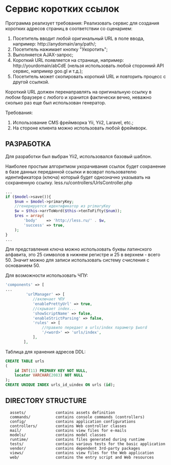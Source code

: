Сервис коротких ссылок
============================

Программа реализует требования:
Реализовать сервис для создания коротких адресов страниц в соответствии со сценарием:

1.	Посетитель вводит любой оригинальный URL в поле ввода, например: http://anydomain/any/path/;
2.	Посетитель нажимает кнопку "Укоротить";
3.	Выполняется AJAX-запрос;
4.	Короткий URL появляется на странице, например: http://yourdomain/abCdE (нельзя использовать любой сторонний API сервис, например goo.gl и т.д.);
5.	Посетитель может скопировать короткий URL и повторить процесс с другой ссылкой.

Короткий URL должен перенаправлять на оригинальную ссылку в любом браузере с любого и хранится фактически вечно, неважно сколько раз еще был использован генератор.

Требования:
1.	Использование CMS фреймворка Yii, Yii2, Laravel, etc.;
2.	На стороне клиента можно использовать любой фреймворк.

РАЗРАБОТКА
----------
Для разработки был выбран Yii2, использовался базовый шаблон.

 Наиболее простым алгоритмом укорачивания ссылок будет сохранение в
 базе данных переданной ссылки и возврат пользователю идентификатора (ключа)
 который будет однозначно указывать на сохраненную ссылку.
 less.ru/controllers/UrlsController.php
```php
...
if ($model->save()){
    $num = $model->primaryKey;
    //генерируется идентификатор из primaryKey
    $w = $this->arrToWord($this->tenToFifty($num));
    $res = array(
        'body'    => 'http://less.ru/' . $w,
        'success' => true,
    );
}
...
```
 Для представления ключа можно использовать буквы латинского алфавита, это
 25 символов в нижнем регистре и 25 в верхнем - всего 50. Значит можно для записи
 использовать систему счисления с основанием 50.

 Для возможности использовать ЧПУ:
 ```php
 'components' => [
 ...
          'urlManager' => [
             //включает ЧПУ
             'enablePrettyUrl' => true,
             //скрывает index...
             'showScriptName' => false,
             'enableStrictParsing' => false,
             'rules' => [
                 //правило передает в urls/index параметр $word
                 '/<word>' => 'urls/index',
             ],
         ],
 ```

 Таблица для хранения адресов DDL:
```SQL
CREATE TABLE urls
(
    id INT(11) PRIMARY KEY NOT NULL,
    locator VARCHAR(2083) NOT NULL
);
CREATE UNIQUE INDEX urls_id_uindex ON urls (id);
```

DIRECTORY STRUCTURE
-------------------

      assets/             contains assets definition
      commands/           contains console commands (controllers)
      config/             contains application configurations
      controllers/        contains Web controller classes
      mail/               contains view files for e-mails
      models/             contains model classes
      runtime/            contains files generated during runtime
      tests/              contains various tests for the basic application
      vendor/             contains dependent 3rd-party packages
      views/              contains view files for the Web application
      web/                contains the entry script and Web resources
